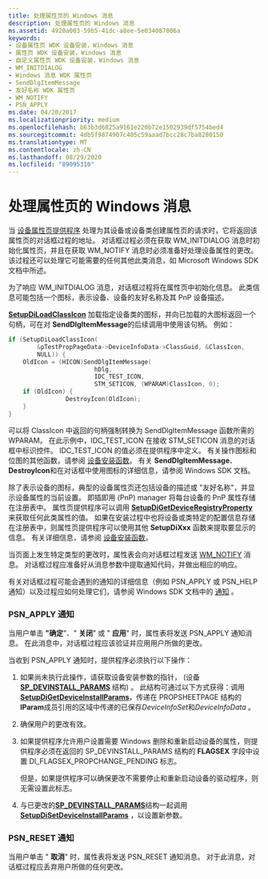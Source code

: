 ```yaml
---
title: 处理属性页的 Windows 消息
description: 处理属性页的 Windows 消息
ms.assetid: 4920a003-59b5-41dc-a8ee-5e034087006a
keywords:
- 设备属性页 WDK 设备安装，Windows 消息
- 属性页 WDK 设备安装，Windows 消息
- 自定义属性页 WDK 设备安装，Windows 消息
- WM_INITDIALOG
- Windows 消息 WDK 属性页
- SendDlgItemMessage
- 友好名称 WDK 属性页
- WM_NOTIFY
- PSN_APPLY
ms.date: 04/20/2017
ms.localizationpriority: medium
ms.openlocfilehash: b63b3d6825a9161e220b72e1502939df5754bed4
ms.sourcegitcommit: 4db5f9874907c405c59aaad7bcc28c7ba8280150
ms.translationtype: MT
ms.contentlocale: zh-CN
ms.lasthandoff: 08/29/2020
ms.locfileid: "89095310"
---
```

# <a name="handling-windows-messages-for-property-pages"></a>处理属性页的 Windows 消息





当 [设备属性页提供程序](types-of-device-property-page-providers.md) 处理为其设备或设备类创建属性页的请求时，它将返回该属性页的对话框过程的地址。 对话框过程必须在获取 WM_INITDIALOG 消息时初始化属性页，并且在获取 WM_NOTIFY 消息时必须准备好处理设备属性的更改。 该过程还可以处理它可能需要的任何其他此类消息，如 Microsoft Windows SDK 文档中所述。

为了响应 WM_INITDIALOG 消息，对话框过程将在属性页中初始化信息。 此类信息可能包括一个图标，表示设备、设备的友好名称及其 PnP 设备描述。

[**SetupDiLoadClassIcon**](/windows/desktop/api/setupapi/nf-setupapi-setupdiloadclassicon) 加载指定设备类的图标，并向已加载的大图标返回一个句柄，可在对 **SendDlgItemMessage**的后续调用中使用该句柄。 例如：

```cpp
if (SetupDiLoadClassIcon(
        &pTestPropPageData->DeviceInfoData->ClassGuid, &ClassIcon, 
        NULL)) {
    OldIcon = (HICON)SendDlgItemMessage(
                        hDlg, 
                        IDC_TEST_ICON,
                        STM_SETICON, (WPARAM)ClassIcon, 0);
    if (OldIcon) {
                DestroyIcon(OldIcon);
    }
}
```

可以将 ClassIcon 中返回的句柄强制转换为 SendDlgItemMessage 函数所需的 WPARAM。 在此示例中，IDC_TEST_ICON 在接收 STM_SETICON 消息的对话框中标识控件。 IDC_TEST_ICON 的值必须在提供程序中定义。 有关操作图标和位图的其他函数，请参阅 [设备安装函数](/previous-versions/ff541299(v=vs.85))。 有关 **SendDlgItemMessage**、 **DestroyIcon**和在对话框中使用图标的详细信息，请参阅 Windows SDK 文档。

除了表示设备的图标，典型的设备属性页还包括设备的描述或 "友好名称"，并显示设备属性的当前设置。 即插即用 (PnP) manager 将每台设备的 PnP 属性存储在注册表中。 属性页提供程序可以调用 [**SetupDiGetDeviceRegistryProperty**](/windows/desktop/api/setupapi/nf-setupapi-setupdigetdeviceregistrypropertya) 来获取任何此类属性的值。 如果在安装过程中也将设备或类特定的配置信息存储在注册表中，则属性页提供程序可以使用其他 **SetupDiXxx** 函数来提取要显示的信息。 有关详细信息，请参阅 [设备安装函数](/previous-versions/ff541299(v=vs.85))。

当页面上发生特定类型的更改时，属性表会向对话框过程发送 [WM_NOTIFY](https://go.microsoft.com/fwlink/p/?linkid=181554) 消息。 对话框过程应准备好从消息参数中提取通知代码，并做出相应的响应。

有关对话框过程可能会遇到的通知的详细信息（例如 PSN_APPLY 或 PSN_HELP 通知）以及过程应如何处理它们，请参阅 Windows SDK 文档中的 [通知](https://go.microsoft.com/fwlink/p/?linkid=181555) 。

### <a name="psn_apply-notifications"></a><a href="" id="psn-apply-notifications"></a>PSN_APPLY 通知

当用户单击 **"确定**"、" **关闭**" 或 " **应用**" 时，属性表将发送 PSN_APPLY 通知消息。 在此消息中，对话框过程应该验证并应用用户所做的更改。

当收到 PSN_APPLY 通知时，提供程序必须执行以下操作：

1.  如果尚未执行此操作，请获取设备安装参数的指针， (设备 [**SP_DEVINSTALL_PARAMS**](/windows/desktop/api/setupapi/ns-setupapi-_sp_devinstall_params_a) 结构) 。 此结构可通过以下方式获得：调用[**SetupDiGetDeviceInstallParams**](/windows/desktop/api/setupapi/nf-setupapi-setupdigetdeviceinstallparamsa)，传递在 PROPSHEETPAGE 结构的**lParam**成员引用的区域中传递的已保存*DeviceInfoSet*和*DeviceInfoData* 。

2.  确保用户的更改有效。

3.  如果提供程序允许用户设置需要 Windows 删除和重新启动设备的属性，则提供程序必须在返回的 SP_DEVINSTALL_PARAMS 结构的 **FLAGSEX** 字段中设置 DI_FLAGSEX_PROPCHANGE_PENDING 标志。

    但是，如果提供程序可以确保更改不需要停止和重新启动设备的驱动程序，则无需设置此标志。

4.  与已更改的[**SP_DEVINSTALL_PARAMS**](/windows/desktop/api/setupapi/ns-setupapi-_sp_devinstall_params_a)结构一起调用[**SetupDiSetDeviceInstallParams**](/windows/desktop/api/setupapi/nf-setupapi-setupdisetdeviceinstallparamsa) ，以设置新参数。

### <a name="psn_reset-notifications"></a><a href="" id="psn-reset-notifications"></a>PSN_RESET 通知

当用户单击 " **取消**" 时，属性表将发送 PSN_RESET 通知消息。 对于此消息，对话框过程应丢弃用户所做的任何更改。

 

